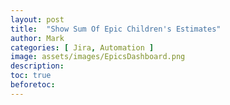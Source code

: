 ```yaml
---
layout: post
title:  "Show Sum Of Epic Children's Estimates"
author: Mark
categories: [ Jira, Automation ]
image: assets/images/EpicsDashboard.png
description: 
toc: true
beforetoc: 
---
```



<!--stackedit_data:
eyJoaXN0b3J5IjpbLTE0MjI0NzUwOTEsMTc1MDI5NDI2OF19
-->